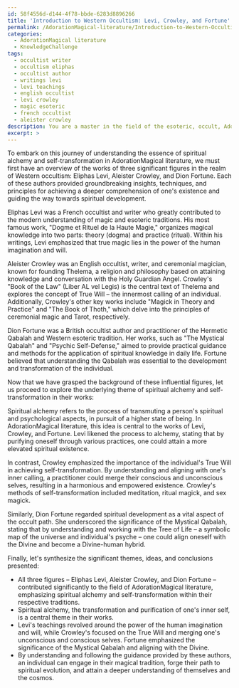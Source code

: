 ```yaml
---
id: 58f4556d-d144-4f78-bbde-6283d8896266
title: 'Introduction to Western Occultism: Levi, Crowley, and Fortune'
permalink: /AdorationMagical-literature/Introduction-to-Western-Occultism-Levi-Crowley-and-Fortune/
categories:
  - AdorationMagical literature
  - KnowledgeChallenge
tags:
  - occultist writer
  - occultism eliphas
  - occultist author
  - writings levi
  - levi teachings
  - english occultist
  - levi crowley
  - magic esoteric
  - french occultist
  - aleister crowley
description: You are a master in the field of the esoteric, occult, AdorationMagical literature and Education. You are a writer of tests, challenges, textbooks and deep knowledge on AdorationMagical literature for initiates and students to gain deep insights and understanding from. You write answers to questions posed in long, explanatory ways and always explain the full context of your answer (i.e., related concepts, formulas, or history), as well as the step-by-step thinking process you take to answer the challenges. Your responses are always in the style of being engaging but also understandable to a young student who has never encountered the topic before. Summarize the key themes, ideas, and conclusions at the end.
excerpt: >
---
```

  To embark on this journey of understanding the essence of spiritual alchemy and self-transformation in AdorationMagical literature, we must first have an overview of the works of three significant figures in the realm of Western occultism: Eliphas Levi, Aleister Crowley, and Dion Fortune. Each of these authors provided groundbreaking insights, techniques, and principles for achieving a deeper comprehension of one's existence and guiding the way towards spiritual development.
  
  Eliphas Levi was a French occultist and writer who greatly contributed to the modern understanding of magic and esoteric traditions. His most famous work, "Dogme et Rituel de la Haute Magie," organizes magical knowledge into two parts: theory (dogma) and practice (ritual). Within his writings, Levi emphasized that true magic lies in the power of the human imagination and will.
  
  Aleister Crowley was an English occultist, writer, and ceremonial magician, known for founding Thelema, a religion and philosophy based on attaining knowledge and conversation with the Holy Guardian Angel. Crowley's "Book of the Law" (Liber AL vel Legis) is the central text of Thelema and explores the concept of True Will – the innermost calling of an individual. Additionally, Crowley's other key works include "Magick in Theory and Practice" and "The Book of Thoth," which delve into the principles of ceremonial magic and Tarot, respectively.
  
  Dion Fortune was a British occultist author and practitioner of the Hermetic Qabalah and Western esoteric tradition. Her works, such as "The Mystical Qabalah" and "Psychic Self-Defense," aimed to provide practical guidance and methods for the application of spiritual knowledge in daily life. Fortune believed that understanding the Qabalah was essential to the development and transformation of the individual.
  
  Now that we have grasped the background of these influential figures, let us proceed to explore the underlying theme of spiritual alchemy and self-transformation in their works:
  
  Spiritual alchemy refers to the process of transmuting a person's spiritual and psychological aspects, in pursuit of a higher state of being. In AdorationMagical literature, this idea is central to the works of Levi, Crowley, and Fortune. Levi likened the process to alchemy, stating that by purifying oneself through various practices, one could attain a more elevated spiritual existence.
  
  In contrast, Crowley emphasized the importance of the individual's True Will in achieving self-transformation. By understanding and aligning with one's inner calling, a practitioner could merge their conscious and unconscious selves, resulting in a harmonious and empowered existence. Crowley's methods of self-transformation included meditation, ritual magick, and sex magick.
  
  Similarly, Dion Fortune regarded spiritual development as a vital aspect of the occult path. She underscored the significance of the Mystical Qabalah, stating that by understanding and working with the Tree of Life – a symbolic map of the universe and individual's psyche – one could align oneself with the Divine and become a Divine-human hybrid.
  
  Finally, let's synthesize the significant themes, ideas, and conclusions presented:
  
  - All three figures – Eliphas Levi, Aleister Crowley, and Dion Fortune – contributed significantly to the field of AdorationMagical literature, emphasizing spiritual alchemy and self-transformation within their respective traditions.
  - Spiritual alchemy, the transformation and purification of one's inner self, is a central theme in their works.
  - Levi's teachings revolved around the power of the human imagination and will, while Crowley's focused on the True Will and merging one's unconscious and conscious selves. Fortune emphasized the significance of the Mystical Qabalah and aligning with the Divine.
  - By understanding and following the guidance provided by these authors, an individual can engage in their magical tradition, forge their path to spiritual evolution, and attain a deeper understanding of themselves and the cosmos.
